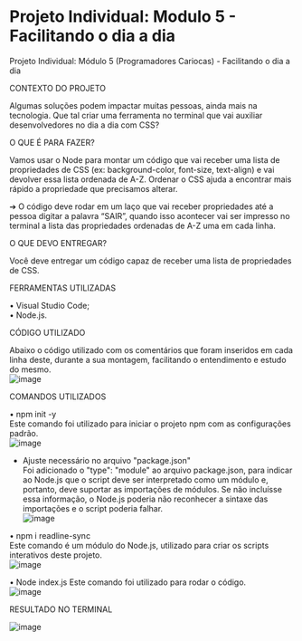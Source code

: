 # Projeto Individual: Modulo 5 - Facilitando o dia a dia
Projeto Individual: Módulo 5 (Programadores Cariocas) - Facilitando o dia a dia

CONTEXTO DO PROJETO

Algumas soluções podem impactar muitas pessoas, ainda mais na tecnologia. Que tal criar uma ferramenta no terminal que vai auxiliar desenvolvedores no dia a dia com CSS?<br>

O QUE É PARA FAZER?

Vamos usar o Node para montar um código que vai receber uma lista de propriedades de CSS (ex: background-color, font-size, text-align) e vai devolver essa lista ordenada de A-Z. Ordenar o CSS ajuda a encontrar mais rápido a propriedade que precisamos alterar.<br>

➔ O código deve rodar em um laço que vai receber propriedades até a pessoa digitar a palavra “SAIR”, quando isso acontecer vai ser impresso no terminal a lista das propriedades ordenadas de A-Z uma em cada linha.<br>

O QUE DEVO ENTREGAR?

Você deve entregar um código capaz de receber uma lista de propriedades de CSS.<br>

FERRAMENTAS UTILIZADAS

• Visual Studio Code;<br>
• Node.js.<br>

CÓDIGO UTILIZADO

Abaixo o código utilizado com os comentários que foram inseridos em cada linha deste, durante a sua montagem, facilitando o entendimento e estudo do mesmo.<br>
![image](https://user-images.githubusercontent.com/113391188/216840349-1c5cbd67-e484-46ac-88d5-98216fbe875b.png)

COMANDOS UTILIZADOS

• npm init -y<br>
Este comando foi utilizado para iniciar o projeto npm com as configurações padrão.<br>
![image](https://user-images.githubusercontent.com/113391188/216835712-a9dd7eac-ec1f-44bb-a2c9-21bcbf04f154.png)

- Ajuste necessário no arquivo "package.json"<br>
Foi adicionado o "type": "module" ao arquivo package.json, para indicar ao Node.js que o script deve ser interpretado como um módulo e, portanto, deve suportar as importações de módulos. Se não incluísse essa informação, o Node.js poderia não reconhecer a sintaxe das importações e o script poderia falhar.<br>
![image](https://user-images.githubusercontent.com/113391188/216838489-c676801a-560c-48e5-a4a9-0f0c124607d3.png)

• npm i readline-sync<br>
Este comando é um módulo do Node.js, utilizado para criar os scripts interativos deste projeto.<br>
![image](https://user-images.githubusercontent.com/113391188/216836048-2b8c465a-ba6b-44f1-9616-d010671fc341.png)

• Node index.js
Este comando foi utilizado para rodar o código.<br>
![image](https://user-images.githubusercontent.com/113391188/216838868-e1ca5a32-664c-43a6-96e6-b9e1ba268011.png)

RESULTADO NO TERMINAL

![image](https://user-images.githubusercontent.com/113391188/216840547-8068acf4-a5e5-4f65-85e4-319ba695fc08.png)
